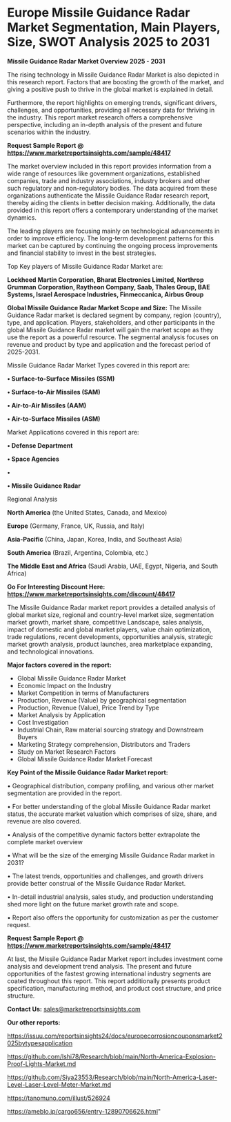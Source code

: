 # Europe Missile Guidance Radar Market Segmentation, Main Players, Size, SWOT Analysis 2025 to 2031

<Strong> Missile Guidance Radar Market Overview 2025 - 2031</strong>

The rising technology in Missile Guidance Radar Market is also depicted in this research report. Factors that are boosting the growth of the market, and giving a positive push to thrive in the global market is explained in detail.

Furthermore, the report highlights on emerging trends, significant drivers, challenges, and opportunities, providing all necessary data for thriving in the industry. This report market research offers a comprehensive perspective, including an in-depth analysis of the present and future scenarios within the industry.

<strong>Request Sample Report @ <a href=https://www.marketreportsinsights.com/sample/48417>https://www.marketreportsinsights.com/sample/48417</a></strong>

The market overview included in this report provides information from a wide range of resources like government organizations, established companies, trade and industry associations, industry brokers and other such regulatory and non-regulatory bodies. The data acquired from these organizations authenticate the Missile Guidance Radar research report, thereby aiding the clients in better decision making. Additionally, the data provided in this report offers a contemporary understanding of the market dynamics.

The leading players are focusing mainly on technological advancements in order to improve efficiency. The long-term development patterns for this market can be captured by continuing the ongoing process improvements and financial stability to invest in the best strategies.

Top Key players of Missile Guidance Radar Market are:

<strong>Lockheed Martin Corporation, Bharat Electronics Limited, Northrop Grumman Corporation, Raytheon Company, Saab, Thales Group, BAE Systems, Israel Aerospace Industries, Finmeccanica, Airbus Group</strong>

<strong><b>Global Missile Guidance Radar Market Scope and Size:</b></strong>
The Missile Guidance Radar market is declared segment by company, region (country), type, and application. Players, stakeholders, and other participants in the global Missile Guidance Radar market will gain the market scope as they use the report as a powerful resource. The segmental analysis focuses on revenue and product by type and application and the forecast period of 2025-2031.

Missile Guidance Radar Market Types covered in this report are:

<strong>•  Surface-to-Surface Missiles (SSM)

•  Surface-to-Air Missiles (SAM)

•  Air-to-Air Missiles (AAM)

•  Air-to-Surface Missiles (ASM)</strong>

Market Applications covered in this report are:

<strong>•  Defense Department

•  Space Agencies

•  

•  Missile Guidance Radar</strong> 

Regional Analysis

<strong>North America</strong> (the United States, Canada, and Mexico)

<strong>Europe</strong> (Germany, France, UK, Russia, and Italy)

<strong>Asia-Pacific</strong> (China, Japan, Korea, India, and Southeast Asia)

<strong>South America</strong> (Brazil, Argentina, Colombia, etc.)

<strong>The Middle East and Africa</strong> (Saudi Arabia, UAE, Egypt, Nigeria, and South Africa)

<strong>Go For Interesting Discount Here: <a href=https://www.marketreportsinsights.com/discount/48417>https://www.marketreportsinsights.com/discount/48417</a></strong>

The Missile Guidance Radar market report provides a detailed analysis of global market size, regional and country-level market size, segmentation market growth, market share, competitive Landscape, sales analysis, impact of domestic and global market players, value chain optimization, trade regulations, recent developments, opportunities analysis, strategic market growth analysis, product launches, area marketplace expanding, and technological innovations.

<strong><b>Major factors covered in the report:</b></strong>
<ul>
  <li>Global Missile Guidance Radar Market </li>
  <li>Economic Impact on the Industry</li>
  <li>Market Competition in terms of Manufacturers</li>
  <li>Production, Revenue (Value) by geographical segmentation</li>
  <li>Production, Revenue (Value), Price Trend by Type</li>
  <li>Market Analysis by Application</li>
  <li>Cost Investigation</li>
  <li>Industrial Chain, Raw material sourcing strategy and Downstream Buyers</li>
  <li>Marketing Strategy comprehension, Distributors and Traders</li>
  <li>Study on Market Research Factors</li>
  <li>Global Missile Guidance Radar Market Forecast</li>
</ul>

<strong><b>Key Point of the Missile Guidance Radar Market report:</b></strong>

• Geographical distribution, company profiling, and various other market segmentation are provided in the report.

• For better understanding of the global Missile Guidance Radar market status, the accurate market valuation which comprises of size, share, and revenue are also covered.

• Analysis of the competitive dynamic factors better extrapolate the complete market overview

• What will be the size of the emerging Missile Guidance Radar market in 2031?

• The latest trends, opportunities and challenges, and growth drivers provide better construal of the Missile Guidance Radar Market.

• In-detail industrial analysis, sales study, and production understanding shed more light on the future market growth rate and scope.

• Report also offers the opportunity for customization as per the customer request.

<strong>Request Sample Report @ <a href=https://www.marketreportsinsights.com/sample/48417>https://www.marketreportsinsights.com/sample/48417</a></strong>

At last, the Missile Guidance Radar Market report includes investment come analysis and development trend analysis. The present and future opportunities of the fastest growing international industry segments are coated throughout this report. This report additionally presents product specification, manufacturing method, and product cost structure, and price structure.

<strong>Contact Us:</strong>
sales@marketreportsinsights.com

<strong>Our other reports:</strong>

<a href=https://issuu.com/reportsinsights24/docs/europecorrosioncouponsmarket2025bytypesapplication>https://issuu.com/reportsinsights24/docs/europecorrosioncouponsmarket2025bytypesapplication</a>

<a href=https://github.com/Ishi78/Research/blob/main/North-America-Explosion-Proof-Lights-Market.md>https://github.com/Ishi78/Research/blob/main/North-America-Explosion-Proof-Lights-Market.md</a>

<a href=https://github.com/Siya23553/Research/blob/main/North-America-Laser-Level-Laser-Level-Meter-Market.md>https://github.com/Siya23553/Research/blob/main/North-America-Laser-Level-Laser-Level-Meter-Market.md</a>

<a href=https://tanomuno.com/illust/526924>https://tanomuno.com/illust/526924</a>

<a href=https://ameblo.jp/cargo656/entry-12890706626.html>https://ameblo.jp/cargo656/entry-12890706626.html</a>"
